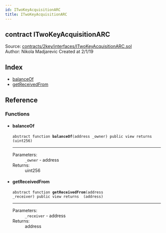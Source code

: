 ```yaml
---
id: ITwoKeyAcquisitionARC
title: ITwoKeyAcquisitionARC
---
```


<div class="contract-doc"><div class="contract"><h2 class="contract-header"><span class="contract-kind">contract</span> ITwoKeyAcquisitionARC</h2><div class="source">Source: <a href="https://github.com/2keynet/web3-alpha/blob/v0.0.3/contracts/2key/interfaces/ITwoKeyAcquisitionARC.sol" target="_blank">contracts/2key/interfaces/ITwoKeyAcquisitionARC.sol</a></div><div class="author">Author: Nikola Madjarevic Created at 2/1/19</div></div><div class="index"><h2>Index</h2><ul><li><a href="ITwoKeyAcquisitionARC.html#balanceOf">balanceOf</a></li><li><a href="ITwoKeyAcquisitionARC.html#getReceivedFrom">getReceivedFrom</a></li></ul></div><div class="reference"><h2>Reference</h2><div class="functions"><h3>Functions</h3><ul><li><div class="item function"><span id="balanceOf" class="anchor-marker"></span><h4 class="name">balanceOf</h4><div class="body"><code class="signature"><span>abstract </span>function <strong>balanceOf</strong><span>(address _owner) </span><span>public </span><span>view </span><span>returns  (uint256) </span></code><hr/><dl><dt><span class="label-parameters">Parameters:</span></dt><dd><div><code>_owner</code> - address</div></dd><dt><span class="label-return">Returns:</span></dt><dd>uint256</dd></dl></div></div></li><li><div class="item function"><span id="getReceivedFrom" class="anchor-marker"></span><h4 class="name">getReceivedFrom</h4><div class="body"><code class="signature"><span>abstract </span>function <strong>getReceivedFrom</strong><span>(address _receiver) </span><span>public </span><span>view </span><span>returns  (address) </span></code><hr/><dl><dt><span class="label-parameters">Parameters:</span></dt><dd><div><code>_receiver</code> - address</div></dd><dt><span class="label-return">Returns:</span></dt><dd>address</dd></dl></div></div></li></ul></div></div></div>
